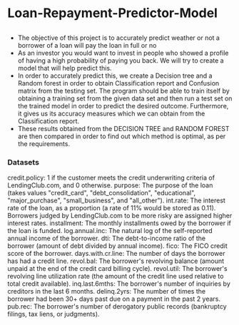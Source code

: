 # Loan-Repayment-Predictor-Model


##
- The objective of this project is to accurately predict weather or not a borrower of a loan will pay the loan in full or no
- As an investor you would want to invest in people who showed a profile of having a high probability of paying you back. We will try to    create a model that will help predict this.
- In order to accurately predict this, we create a Decision tree and a Random forest in order to obtain Classification report and Confusion matrix from the testing set. The program should be able to train itself by obtaining a training set from the given data set and then run a test set on the trained model in order to predict the desired outcome. Furthermore, it gives us its accuracy measures which we can obtain from the Classification report.
- These results obtained from the DECISION TREE and RANDOM FOREST are then compared in order to find out which method is optimal, as per the requirements.

### Datasets

credit.policy: 1 if the customer meets the credit underwriting criteria of LendingClub.com, and 0 otherwise.
purpose: The purpose of the loan (takes values "credit_card", "debt_consolidation", "educational", "major_purchase", "small_business", and "all_other").
int.rate: The interest rate of the loan, as a proportion (a rate of 11% would be stored as 0.11). Borrowers judged by LendingClub.com to be more risky are assigned higher interest rates.
installment: The monthly installments owed by the borrower if the loan is funded.
log.annual.inc: The natural log of the self-reported annual income of the borrower.
dti: The debt-to-income ratio of the borrower (amount of debt divided by annual income).
fico: The FICO credit score of the borrower.
days.with.cr.line: The number of days the borrower has had a credit line.
revol.bal: The borrower's revolving balance (amount unpaid at the end of the credit card billing cycle).
revol.util: The borrower's revolving line utilization rate (the amount of the credit line used relative to total credit available).
inq.last.6mths: The borrower's number of inquiries by creditors in the last 6 months.
delinq.2yrs: The number of times the borrower had been 30+ days past due on a payment in the past 2 years.
pub.rec: The borrower's number of derogatory public records (bankruptcy filings, tax liens, or judgments).




